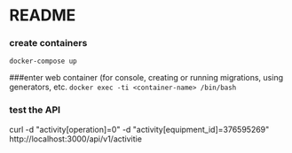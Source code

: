 # README

### create containers
`docker-compose up`

###enter web container (for console, creating or running migrations, using generators, etc.
`docker exec -ti <container-name> /bin/bash`

### test the API
curl -d "activity[operation]=0" -d "activity[equipment_id]=376595269" http://localhost:3000/api/v1/activitie
